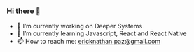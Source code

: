 ### Hi there 👋

- 🔭 I’m currently working on Deeper Systems
- 🌱 I’m currently learning Javascript, React and React Native
- 📫 How to reach me: ericknathan.paz@gmail.com
